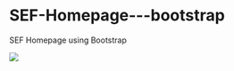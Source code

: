 # SEF-Homepage---bootstrap
SEF Homepage using Bootstrap
<div>
  <img src="https://media.giphy.com/media/QMHoU66sBXqqLqYvGO/giphy.gif">
</div>
